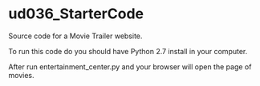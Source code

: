 # ud036_StarterCode
Source code for a Movie Trailer website.

To run this code do you should have Python 2.7 install in your computer.

After run entertainment_center.py and your browser will open the page of movies.


